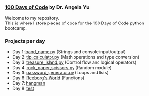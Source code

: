 ### [100 Days of Code](https://www.udemy.com/course/100-days-of-code/) by Dr. Angela Yu

Welcome to my repository.\
This is where I store pieces of code for the 100 Days of Code python bootcamp.

### Projects per day
* Day 1: [band_name.py](https://github.com/simonearman/python-bootcamp/blob/main/projects/band_name.py) (Strings and console input/output)
* Day 2: [tip_calculator.py](https://github.com/simonearman/python-bootcamp/blob/main/projects/tip_calculator.py) (Math operations and type conversion)
* Day 3: [treasure_island.py](https://github.com/simonearman/python-bootcamp/blob/main/projects/treasure_island.py) (Control flow and logical operators)
* Day 4: [rock_paper_scissors.py](https://github.com/simonearman/python-bootcamp/blob/main/projects/rock_paper_scissors.py) (Random module)
* Day 5: [password_generator.py](https://github.com/simonearman/python-bootcamp/blob/main/projects/password_generator.py) (Loops and lists)
* Day 6: [Reeborg's World](https://github.com/simonearman/python-bootcamp/tree/main/projects/reeborgs_world) (Functions)
* Day 7: [hangman](https://github.com/simonearman/python-bootcamp/tree/main/projects/hangman)
* Day 8: [test](https://github.com/simonearman/python-bootcamp/tree/main/projects/)